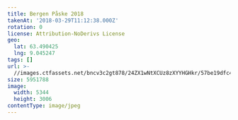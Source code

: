 ```yaml
---
title: Bergen Påske 2018
takenAt: '2018-03-29T11:12:38.000Z'
rotation: 0
license: Attribution-NoDerivs License
geo:
  lat: 63.490425
  lng: 9.045247
tags: []
url: >-
  //images.ctfassets.net/bncv3c2gt878/24ZX1wNtXCUz8zXYYHGHkr/57be19dfc4f03d58395a988b0f80f802/bergen-pske-2018_40465935294_o
size: 5951788
image:
  width: 5344
  height: 3006
contentType: image/jpeg
---
```



